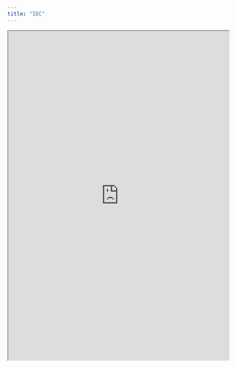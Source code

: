 ```yaml
---
title: "IEC"
---
```



<iframe height="750" width="100%" src="https://ewelton.github.io/ktest/wiki.html#IEC"></iframe>
